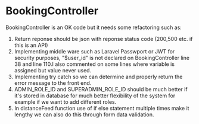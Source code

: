 # BookingController

BookingController is an OK code but it needs some refactoring such as:
1. Return reponse should be json with reponse status code (200,500 etc. if this is an API)
2. Implementing middle ware such as Laravel Passwport or JWT for security purposes, "$user_id" is not declared on BookingController line 38 and line 110.I also commented on some lines where variable is assigned but value never used.
3. Implementing try catch so we can determine and properly return the error message to the front end.
4. ADMIN_ROLE_ID and SUPERADMIN_ROLE_ID should be much better if it's stored in database for much better flexibility of the system for example if we want to add different roles.
5. In distanceFeed function use of if else statement multiple times make it lengthy we can also do this through form data validation.

